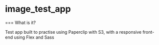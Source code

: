 # image_test_app

=== What is it?

Test app built to practise using Paperclip with S3, with a responsive front-end using Flex and Sass
